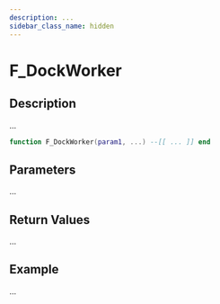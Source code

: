 ```yaml
---
description: ...
sidebar_class_name: hidden
---
```


# F_DockWorker

## Description

...

```lua
function F_DockWorker(param1, ...) --[[ ... ]] end
```

## Parameters

...

## Return Values

...

## Example

...

